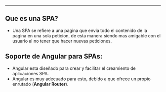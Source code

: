 
---
## Que es una SPA?
- Una SPA se refiere a una pagina que envia todo el contenido de la pagina en una sola peticion, de esta manera siendo mas amigable con el usuario al no tener que hacer nuevas peticiones.

## Soporte de Angular para SPAs:
- Angular esta diseñado para crear y facilitar el creamiento de aplicaciones SPA.
- Angular es muy adecuado para esto, debido a que ofrece un propio enrutado (**Angular Router**).


